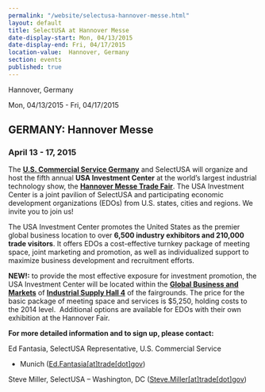 ```yaml
---
permalink: "/website/selectusa-hannover-messe.html"
layout: default
title: SelectUSA at Hannover Messe
date-display-start: Mon, 04/13/2015
date-display-end: Fri, 04/17/2015
location-value:  Hannover, Germany
section: events
published: true
---
```

Hannover, Germany

Mon, 04/13/2015 - Fri, 04/17/2015

## GERMANY: Hannover Messe

### April 13 - 17, 2015

The **[U.S. Commercial Service Germany](http://export.gov/germany/)**&nbsp;and SelectUSA will organize and host the fifth annual **USA Investment Center** at the world’s largest industrial
technology show, the **[Hannover Messe Trade Fair](http://www.hannovermesse.de/home)**. The USA Investment Center is a joint pavilion of
SelectUSA and participating economic development organizations (EDOs) from U.S.
states, cities and regions. We invite you to
join us!

The USA
Investment Center promotes the United States as the premier global business
location to over **6,500 industry exhibitors and 210,000 trade visitors**.
It offers EDOs a cost-effective turnkey package of meeting space, joint
marketing and promotion, as well as individualized support to maximize business
development and recruitment efforts. &nbsp;

**NEW!:** to provide the most effective exposure for investment
promotion, the USA Investment Center will be located within the **<span style="text-decoration: underline;">Global
Business and Markets</span>** of **<span style="text-decoration: underline;">Industrial Supply Hall 4</span>** of the
fairgrounds. The price for the basic package of meeting space and services is $5,250, holding costs to the 2014 level.&nbsp; Additional
options are available for EDOs with their own exhibition at the Hannover Fair.

**For
more detailed information and to sign up, please contact:**

Ed
Fantasia, SelectUSA Representative, U.S. Commercial Service
- Munich ([Ed.Fantasia[at]trade[dot]gov](/contact/Ed.Fantasia/trade/gov)) 

Steve Miller, SelectUSA – Washington, DC ([Steve.Miller[at]trade[dot]gov](/contact/Steve.Miller/trade/gov))
   